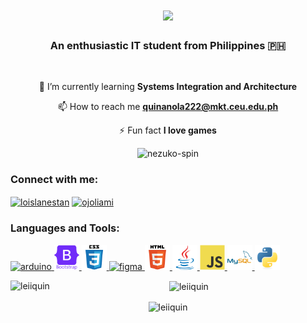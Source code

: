 <h1 align="center">
    <img src="https://readme-typing-svg.herokuapp.com/?font=Righteous&size=35&color=C877C6&center=true&vCenter=true&width=500&height=70&duration=4000&lines=Hi+There!+👋;+I'm+Leamei+Quiñanola;" />
</h1>

<h3 align="center">An enthusiastic IT student from Philippines 🇵🇭</h3>

<br/>

<div align="center">
 
 🌱 I’m currently learning **Systems Integration and Architecture**
 
 📫 How to reach me **quinanola222@mkt.ceu.edu.ph**

⚡ Fun fact **I love games**

![nezuko-spin](https://github.com/leiiquin/leiiquin/assets/158989522/4faf5323-124b-4c15-9fef-742e4a573c68)


<h3 align="left">Connect with me:</h3>
<p align="left">
<a href="https://fb.com/loislanestan" target="blank"><img align="center" src="https://raw.githubusercontent.com/rahuldkjain/github-profile-readme-generator/master/src/images/icons/Social/facebook.svg" alt="loislanestan" height="30" width="40" /></a>
<a href="https://instagram.com/ojoliami" target="blank"><img align="center" src="https://raw.githubusercontent.com/rahuldkjain/github-profile-readme-generator/master/src/images/icons/Social/instagram.svg" alt="ojoliami" height="30" width="40" /></a>
</p>

<h3 align="left">Languages and Tools:</h3>
<p align="left"> <a href="https://www.arduino.cc/" target="_blank" rel="noreferrer"> <img src="https://cdn.worldvectorlogo.com/logos/arduino-1.svg" alt="arduino" width="40" height="40"/> </a> <a href="https://getbootstrap.com" target="_blank" rel="noreferrer"> <img src="https://raw.githubusercontent.com/devicons/devicon/master/icons/bootstrap/bootstrap-plain-wordmark.svg" alt="bootstrap" width="40" height="40"/> </a> <a href="https://www.w3schools.com/css/" target="_blank" rel="noreferrer"> <img src="https://raw.githubusercontent.com/devicons/devicon/master/icons/css3/css3-original-wordmark.svg" alt="css3" width="40" height="40"/> </a> <a href="https://www.figma.com/" target="_blank" rel="noreferrer"> <img src="https://www.vectorlogo.zone/logos/figma/figma-icon.svg" alt="figma" width="40" height="40"/> </a> <a href="https://www.w3.org/html/" target="_blank" rel="noreferrer"> <img src="https://raw.githubusercontent.com/devicons/devicon/master/icons/html5/html5-original-wordmark.svg" alt="html5" width="40" height="40"/> </a> <a href="https://www.java.com" target="_blank" rel="noreferrer"> <img src="https://raw.githubusercontent.com/devicons/devicon/master/icons/java/java-original.svg" alt="java" width="40" height="40"/> </a> <a href="https://developer.mozilla.org/en-US/docs/Web/JavaScript" target="_blank" rel="noreferrer"> <img src="https://raw.githubusercontent.com/devicons/devicon/master/icons/javascript/javascript-original.svg" alt="javascript" width="40" height="40"/> </a> <a href="https://www.mysql.com/" target="_blank" rel="noreferrer"> <img src="https://raw.githubusercontent.com/devicons/devicon/master/icons/mysql/mysql-original-wordmark.svg" alt="mysql" width="40" height="40"/> </a> <a href="https://www.python.org" target="_blank" rel="noreferrer"> <img src="https://raw.githubusercontent.com/devicons/devicon/master/icons/python/python-original.svg" alt="python" width="40" height="40"/> </a> </p>

<p><img align="left" src="https://github-readme-stats.vercel.app/api/top-langs?username=leiiquin&show_icons=true&locale=en&layout=compact" alt="leiiquin" /></p>

<p>&nbsp;<img align="center" src="https://github-readme-stats.vercel.app/api?username=leiiquin&show_icons=true&locale=en" alt="leiiquin" /></p>

<p><img align="center" src="https://github-readme-streak-stats.herokuapp.com/?user=leiiquin&" alt="leiiquin" /></p>
